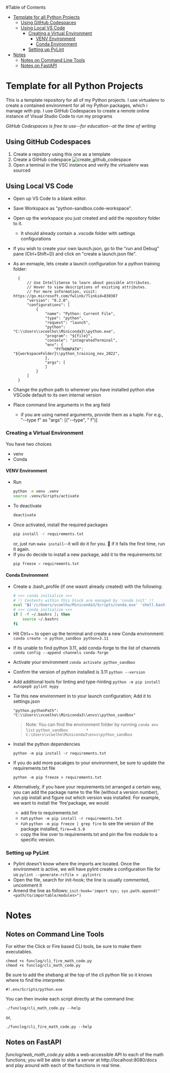 #Table of Contents
- [Template for all Python Projects](#template-for-all-python-projects)
  - [Using GitHub Codespaces](#using-github-codespaces)
  - [Using Local VS Code](#using-local-vs-code)
    - [Creating a Virtual Environment](#creating-a-virtual-environment)
      - [VENV Environment](#venv-environment)
      - [Conda Environment](#conda-environment)
    - [Setting up PyLint](#setting-up-pylint)
- [Notes](#notes)
  - [Notes on Command Line Tools](#notes-on-command-line-tools)
  - [Notes on FastAPI](#notes-on-fastapi)

# Template for all Python Projects

This is a template repository for all of my Python projects. I use virtualenv to create a contained environment for all my Python packages, which i manage with pip. I use GitHub Codespaces to create a remote online instance of Visual Studio Code to run my programs

*GitHub Codespaces is free to use--for education--at the time of writing*

## Using GitHub Codespaces

1. Create a repsitory using this one as a template
2. Create a GitHub codespace
![create_github_codespace](https://user-images.githubusercontent.com/4308316/208309296-505748f4-0a4a-45d3-913f-2cc3b41c5978.png)
3. Open a teminal in the VSC instance and verify the virtualenv was sourced

## Using Local VS Code
- Open up VS Code to a blank editor.
- Save Workspace as "python-sandbox.code-workspace".
- Open up the workspace you just created and add the repository folder to it.
  - It should already contain a .vscode folder with settings configurations
- If you wish to create your own launch.json, go to the "run and Debug" pane (Ctrl+Shift+D) and click on "create a launch.json file".
- As an exmaple, lets create a launch configuration for a python training folder:
  ```
    {
        // Use IntelliSense to learn about possible attributes.
        // Hover to view descriptions of existing attributes.
        // For more information, visit: https://go.microsoft.com/fwlink/?linkid=830387
        "version": "0.2.0",
        "configurations": [
            {
                "name": "Python: Current File",
                "type": "python",
                "request": "launch",
                "python": "C:\\Users\\vcoelho\\Miniconda3\\python.exe",
                "program": "${file}",
                "console": "integratedTerminal",
                "env": {
                    "PYTHONPATH": "${workspaceFolder}\\python_training_nov_2022",
                },
                "args": [
                ]
            }
        ]
    }
  ```

- Change the python path to wherever you have installed python else VSCode default to its own internal version
- Place command line arguments in the arg field
  - if you are using named arguments, provide them as a tuple. For e.g.,
    "--type f" as "args": [("--type", " f")]

### Creating a Virtual Environment
You have two choices
- venv
- Conda

#### VENV Environment
- Run
    ```bash
    python -m venv .venv
    source .venv/Scripts/activate
    ```
- To deactivate
    ```bash
    deactivate
    ```
- Once activated, install the required packages
    ```bash
    pip install -r requirements.txt
    ```
  or, just run `make install`--it will do it for you. :memo: if it fails the first time, run it again.
- If you do decide to install a new package, add it to the requirements.txt
    ```bash
    pip freeze > requirements.txt
    ```

#### Conda Environment
- Create a .bash_profile (if one wasnt already created) with the following:
    ```bash
    # >>> conda initialize >>>
    # !! Contents within this block are managed by 'conda init' !!
    eval "$('/c/Users/vcoelho/Miniconda3/Scripts/conda.exe' 'shell.bash' 'hook')"
    # <<< conda initialize <<<
    if [ -f ~/.bashrc ]; then
        source ~/.bashrc
    fi
    ```
- Hit Ctrl+~ to open up the terminal and create a new Conda environment:
    ```conda create -n python_sandbox python=3.11```
- If its unable to find python 3.11, add conda-forge to the list of channels
    ```conda config --append channels conda-forge```
- Activate your environment
    ```conda activate python_sandbox```
- Confirm the version of python installed is 3.11
    ```python --version```
- Add additional tools for linting and type-hinting
    ```python -m pip install autopep8 pylint mypy```
- Tie this new environment in to your launch configuration; Add it to settings.json
    ```
    "python.pythonPath": "C:\\Users\\vcoelho\\Miniconda3\\envs\\python_sandbox"
    ```
    > Note: You can find the environment folder by running
    > ```conda env list```
    >```python_sandbox        *  C:\Users\vcoelho\Miniconda3\envs\python_sandbox```

- Install the python dependencies
    ```
    python -m pip install -r requirements.txt
    ```
- If you do add more pacakges to your environment, be sure to update the requirements.txt file
    ```
    python -m pip freeze > requirements.txt
    ```
- Alternatively, if you have your requirements.txt arranged a certain way, you can add the package name to the file (without a version number), run pip install and figure out which version was installed. For example, we want to install the 'fire'package, we would
  - add fire to requirements.txt
  - run ```python -m pip install -r requirements.txt```
  - run ```python -m pip freeze | grep fire``` to see the version of the package installed,
        ```fire==0.5.0```
  - copy the line over to requirements.txt and pin the fire module to a specific version.

### Setting up PyLint


- Pylint doesn't know where the imports are located. Once the environment is active, we will have pylint create a configuration file for us
    ```pylint --generate-rcfile > .pylintrc```
- Open the file, search for init-hook; the line is usually commented, uncomment it
- Amend the line as follows:
  ```init-hook='import sys; sys.path.append("<path/to/importable/modules>")```

# Notes
## Notes on Command Line Tools

For either the Click or Fire based CLI tools, be sure to make them executables.
```
chmod +x funclog/cli_fire_math_code.py
chmod +x funclog/cli_math_code.py
```
Be sure to add the shebang at the top of the cli python file so it knows where to find the interpreter.
```
#!.env/Scripts/python.exe
```
You can then invoke each script directly at the command line:

```
./funclog/cli_math_code.py --help
```
or,
```
./funclog/cli_fire_math_code.py --help
```

## Notes on FastAPI
*funclog/web_math_code.py* adds a web-accessible API to each of the math functions; you will be able to start a server at http://localhost:8080/docs and play around with each of the functions in real time.